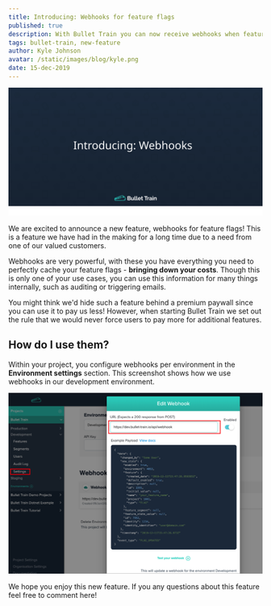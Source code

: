 ```yaml
---
title: Introducing: Webhooks for feature flags
published: true
description: With Bullet Train you can now receive webhooks when features have changed 
tags: bullet-train, new-feature
author: Kyle Johnson
avatar: /static/images/blog/kyle.png
date: 15-dec-2019
---
```


<img alt="Introducing Bullet Train Webhooks" src="/static/images/blog/new-feature/webhooks.svg"/>

We are excited to announce a new feature, webhooks for feature flags! This is a feature we have had in the making for a long time due to a need from one of our valued customers.

Webhooks are very powerful, with these you have everything you need to perfectly cache your feature flags - **bringing down your costs**. Though this is only one of your use cases, you can use this information for many things internally, such as auditing or triggering emails.

You might think we'd hide such a feature behind a premium paywall since you can use it to pay us less! However, when starting Bullet Train we set out the rule that we would never force users to pay more for additional features. 

## How do I use them?

Within your project, you configure webhooks per environment in the **Environment settings** section. This screenshot shows how we use webhooks in our development environment.

<img alt="Webhooks example" src="/static/images/blog/new-feature/webhooks-screenshot.png"/>

We hope you enjoy this new feature. If you any questions about this feature feel free to comment here!
